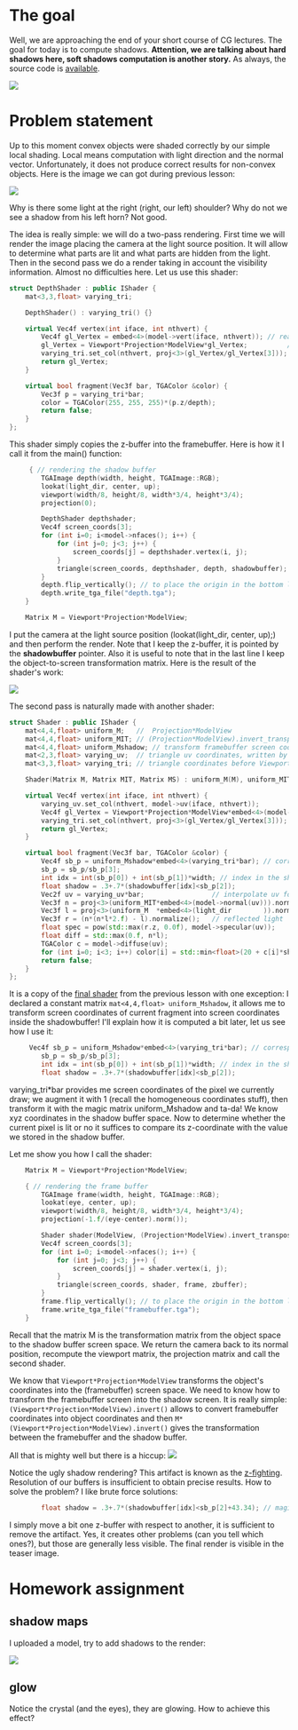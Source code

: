# The goal

Well, we are approaching the end of your short course of CG lectures. The goal for today is to compute shadows. **Attention, we are talking about hard shadows here, soft shadows computation is another story.** As always, the source code is [available](https://github.com/ssloy/tinyrenderer/tree/0c1d955e4f86c25f31f97e4f4563313ddba0c104).

![](https://raw.githubusercontent.com/ssloy/tinyrenderer/gh-pages/img/07-shadows/50de2abe990efa345664f98c9464a4c8.png)

# Problem statement

Up to this moment convex objects were shaded correctly by our simple local shading. Local means computation with light direction and the normal vector. Unfortunately, it does not produce correct results for non-convex objects. Here is the image we can got during previous lesson:

![](https://raw.githubusercontent.com/ssloy/tinyrenderer/gh-pages/img/07-shadows/b4af24130ecb1536703e4793308af425.png)

Why is there some light at the right (right, our left) shoulder? Why do not we see a shadow from his left horn? Not good.

The idea is really simple: we will do a two-pass rendering. First time we will render the image placing the camera at the light source position. It will allow to determine what parts are lit and what parts are hidden from the light. Then in the second pass we do a render taking in account the visibility information. Almost no difficulties here. Let us use this shader:

```C++
struct DepthShader : public IShader {
    mat<3,3,float> varying_tri;

    DepthShader() : varying_tri() {}

    virtual Vec4f vertex(int iface, int nthvert) {
        Vec4f gl_Vertex = embed<4>(model->vert(iface, nthvert)); // read the vertex from .obj file
        gl_Vertex = Viewport*Projection*ModelView*gl_Vertex;          // transform it to screen coordinates
        varying_tri.set_col(nthvert, proj<3>(gl_Vertex/gl_Vertex[3]));
        return gl_Vertex;
    }

    virtual bool fragment(Vec3f bar, TGAColor &color) {
        Vec3f p = varying_tri*bar;
        color = TGAColor(255, 255, 255)*(p.z/depth);
        return false;
    }
};
```

This shader simply copies the z-buffer into the framebuffer. Here is how it I call it from the main() function:

```C++
     { // rendering the shadow buffer
        TGAImage depth(width, height, TGAImage::RGB);
        lookat(light_dir, center, up);
        viewport(width/8, height/8, width*3/4, height*3/4);
        projection(0);

        DepthShader depthshader;
        Vec4f screen_coords[3];
        for (int i=0; i<model->nfaces(); i++) {
            for (int j=0; j<3; j++) {
                screen_coords[j] = depthshader.vertex(i, j);
            }
            triangle(screen_coords, depthshader, depth, shadowbuffer);
        }
        depth.flip_vertically(); // to place the origin in the bottom left corner of the image
        depth.write_tga_file("depth.tga");
    }

    Matrix M = Viewport*Projection*ModelView;
```

I put the camera at the light source position (lookat(light_dir, center, up);) and then perform the render. Note that I keep the z-buffer, it is pointed by the **shadowbuffer** pointer. Also it is useful to note that in the last line I keep the object-to-screen transformation matrix. Here is the result of the shader's work:

![](https://raw.githubusercontent.com/ssloy/tinyrenderer/gh-pages/img/07-shadows/f743999b9d21aee9d0704c4036e18dce.png)

The second pass is naturally made with another shader:

```C++
struct Shader : public IShader {
    mat<4,4,float> uniform_M;   //  Projection*ModelView
    mat<4,4,float> uniform_MIT; // (Projection*ModelView).invert_transpose()
    mat<4,4,float> uniform_Mshadow; // transform framebuffer screen coordinates to shadowbuffer screen coordinates
    mat<2,3,float> varying_uv;  // triangle uv coordinates, written by the vertex shader, read by the fragment shader
    mat<3,3,float> varying_tri; // triangle coordinates before Viewport transform, written by VS, read by FS

    Shader(Matrix M, Matrix MIT, Matrix MS) : uniform_M(M), uniform_MIT(MIT), uniform_Mshadow(MS), varying_uv(), varying_tri() {}

    virtual Vec4f vertex(int iface, int nthvert) {
        varying_uv.set_col(nthvert, model->uv(iface, nthvert));
        Vec4f gl_Vertex = Viewport*Projection*ModelView*embed<4>(model->vert(iface, nthvert));
        varying_tri.set_col(nthvert, proj<3>(gl_Vertex/gl_Vertex[3]));
        return gl_Vertex;
    }

    virtual bool fragment(Vec3f bar, TGAColor &color) {
        Vec4f sb_p = uniform_Mshadow*embed<4>(varying_tri*bar); // corresponding point in the shadow buffer
        sb_p = sb_p/sb_p[3];
        int idx = int(sb_p[0]) + int(sb_p[1])*width; // index in the shadowbuffer array
        float shadow = .3+.7*(shadowbuffer[idx]<sb_p[2]); 
        Vec2f uv = varying_uv*bar;                 // interpolate uv for the current pixel
        Vec3f n = proj<3>(uniform_MIT*embed<4>(model->normal(uv))).normalize(); // normal
        Vec3f l = proj<3>(uniform_M  *embed<4>(light_dir        )).normalize(); // light vector
        Vec3f r = (n*(n*l*2.f) - l).normalize();   // reflected light
        float spec = pow(std::max(r.z, 0.0f), model->specular(uv));
        float diff = std::max(0.f, n*l);
        TGAColor c = model->diffuse(uv);
        for (int i=0; i<3; i++) color[i] = std::min<float>(20 + c[i]*shadow*(1.2*diff + .6*spec), 255);
        return false;
    }
};
```

It is a copy of the [final shader](https://github.com/ssloy/tinyrenderer/wiki/Lesson-6:-Shaders-for-the-software-renderer#specular-mapping) from the previous lesson with one exception: I declared a constant matrix ```mat<4,4,float> uniform_Mshadow```, it allows me to transform screen coordinates of current fragment into screen coordinates inside the shadowbuffer! I'll explain how it is computed a bit later, let us see how I use it:

```C++
     Vec4f sb_p = uniform_Mshadow*embed<4>(varying_tri*bar); // corresponding point in the shadow buffer
        sb_p = sb_p/sb_p[3];
        int idx = int(sb_p[0]) + int(sb_p[1])*width; // index in the shadowbuffer array
        float shadow = .3+.7*(shadowbuffer[idx]<sb_p[2]);
```

varying_tri\*bar provides me screen coordinates of the pixel we currently draw; we augment it with 1 (recall the homogeneous coordinates stuff), then transform it with the magic matrix uniform_Mshadow and ta-da! We know xyz coordinates in the shadow buffer space. Now to determine whether the current pixel is lit or no it suffices to compare its z-coordinate with the value we stored in the shadow buffer.

Let me show you how I call the shader:

```C++
    Matrix M = Viewport*Projection*ModelView;

    { // rendering the frame buffer
        TGAImage frame(width, height, TGAImage::RGB);
        lookat(eye, center, up);
        viewport(width/8, height/8, width*3/4, height*3/4);
        projection(-1.f/(eye-center).norm());

        Shader shader(ModelView, (Projection*ModelView).invert_transpose(), M*(Viewport*Projection*ModelView).invert());
        Vec4f screen_coords[3];
        for (int i=0; i<model->nfaces(); i++) {
            for (int j=0; j<3; j++) {
                screen_coords[j] = shader.vertex(i, j);
            }
            triangle(screen_coords, shader, frame, zbuffer);
        }
        frame.flip_vertically(); // to place the origin in the bottom left corner of the image
        frame.write_tga_file("framebuffer.tga");
    }
```

Recall that the matrix M is the transformation matrix from the object space to the shadow buffer screen space. We return the camera back to its normal position, recompute the viewport matrix, the projection matrix and call the second shader.

We know that ```Viewport*Projection*ModelView``` transforms the object's coordinates into the (framebuffer) screen space. We need to know how to transform the framebuffer screen into the shadow screen. It is really simple: ```(Viewport*Projection*ModelView).invert()``` allows to convert framebuffer coordinates into object coordinates and then ```M*(Viewport*Projection*ModelView).invert()``` gives the transformation between the framebuffer and the shadow buffer.

All that is mighty well but there is a hiccup:
![](https://raw.githubusercontent.com/ssloy/tinyrenderer/gh-pages/img/07-shadows/164be1dce9e980d47a90159103b954a3.png)

Notice the ugly shadow rendering? This artifact is known as the [z-fighting](http://en.wikipedia.org/wiki/Z-fighting). Resolution of our buffers is insufficient to obtain precise results. How to solve the problem? I like brute force solutions:

```C++
        float shadow = .3+.7*(shadowbuffer[idx]<sb_p[2]+43.34); // magic coeff to avoid z-fighting
```

I simply move a bit one z-buffer with respect to another, it is sufficient to remove the artifact. Yes, it creates other problems (can you tell which ones?), but those are generally less visible. The final render is visible in the teaser image.

# Homework assignment

## shadow maps
I uploaded a  model, try to add shadows to the render:

![](https://raw.githubusercontent.com/ssloy/tinyrenderer/gh-pages/img/07-shadows/e3cd704925f52b5466ab3c4f9fbab899.png)

## glow
Notice the crystal (and the eyes), they are glowing. How to achieve this effect?